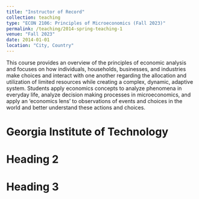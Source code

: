 ```yaml
---
title: "Instructor of Record"
collection: teaching
type: "ECON 2106: Principles of Microeconomics (Fall 2023)"
permalink: /teaching/2014-spring-teaching-1
venue: "Fall 2023"
date: 2014-01-01
location: "City, Country"
---
```


This course provides an overview of the principles of economic analysis and focuses on how individuals, households, businesses, and industries make choices and interact with one another regarding the allocation and utilization of limited resources while creating a complex, dynamic, adaptive system. Students apply economics concepts to analyze phenomena in everyday life, analyze decision making processes in microeconomics, and apply an ‘economics lens’ to observations of events and choices in the world and better understand these actions and choices. 

Georgia Institute of Technology 
====== 

Heading 2
======

Heading 3
======

